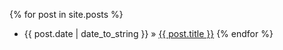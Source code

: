 <script>
document.getElementById( "blogsmall").style.backgroundColor="#EFAB00";
document.getElementById( "blogtext").style.color="#000000";
document.getElementById( "blog").className="menu2active";
</script>

{% for post in site.posts %}
* <span class="date">{{ post.date | date_to_string }}</span> &raquo; <a href="{{ post.url }}">{{ post.title }}</a>
{% endfor %}

